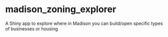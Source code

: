 # madison_zoning_explorer
A Shiny app to explore where in Madison you can build/open specific types of businesses or housing
